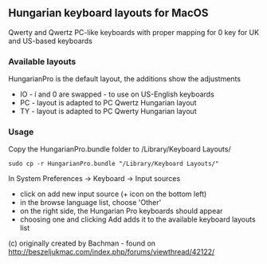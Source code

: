 ﻿## Hungarian keyboard layouts for MacOS
Qwerty and Qwertz PC-like keyboards with proper mapping for 0 key for UK and US-based keyboards

### Available layouts

HungarianPro is the default layout, the additions show the adjustments
- IO - í and 0 are swapped - to use on US-English keyboards
- PC - layout is adapted to PC Qwertz Hungarian layout
- TY - layout is adapted to PC Qwerty Hungarian layout

### Usage

Copy the HungarianPro.bundle folder to /Library/Keyboard Layouts/ 
```
sudo cp -r HungarianPro.bundle "/Library/Keyboard Layouts/"
```

In System Preferences -> Keyboard -> Input sources
- click on add new input source (+ icon on the bottom left)
- in the browse language list, choose 'Other'
- on the right side, the Hungarian Pro keyboards should appear
- choosing one and clicking Add adds it to the available keyboard layouts list


(c) originally created by Bachman - found on http://beszeljukmac.com/index.php/forums/viewthread/42122/